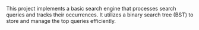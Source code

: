 This project implements a basic search engine that processes search queries and tracks their occurrences.
It utilizes a binary search tree (BST) to store and manage the top queries efficiently.
